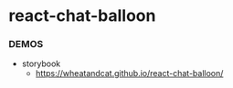 # react-chat-balloon

### DEMOS
 * storybook
   * https://wheatandcat.github.io/react-chat-balloon/
